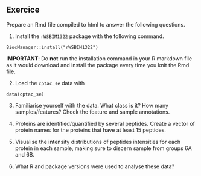 ## Exercice

Prepare an Rmd file compiled to html to answer the following
questions.

1. Install the `rWSBIM1322` package with the following command.

```
BiocManager::install("rWSBIM1322")
```
  **IMPORTANT**: Do **not** run the installation command in your R
  markdown file as it would download and install the package every
  time you knit the Rmd file.

2. Load the `cptac_se` data with

```
data(cptac_se)
```

3. Familiarise yourself with the data. What class is it? How many
   samples/features? Check the feature and sample annotations.

4. Proteins are identified/quantified by several peptides. Create a
   vector of protein names for the proteins that have at least 15
   peptides.

5. Visualise the intensity distributions of peptides intensities for
   each protein in each sample, making sure to discern sample from
   groups 6A and 6B.

6. What R and package versions were used to analyse these data?
